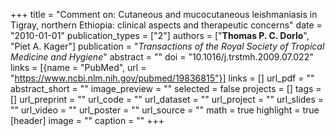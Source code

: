 +++
title = "Comment on: Cutaneous and mucocutaneous leishmaniasis in Tigray, northern Ethiopia: clinical aspects and therapeutic concerns"
date = "2010-01-01"
publication_types = ["2"]
authors = ["**Thomas P. C. Dorlo**", "Piet A. Kager"]
publication = "_Transactions of the Royal Society of Tropical Medicine and Hygiene_"
abstract = ""
doi = "10.1016/j.trstmh.2009.07.022"
links = [{name = "PubMed", url = "https://www.ncbi.nlm.nih.gov/pubmed/19836815"}]
links = []
url_pdf = ""
abstract_short = ""
image_preview = ""
selected = false
projects = []
tags = []
url_preprint = ""
url_code = ""
url_dataset = ""
url_project = ""
url_slides = ""
url_video = ""
url_poster = ""
url_source = ""
math = true
highlight = true
[header]
image = ""
caption = ""
+++
